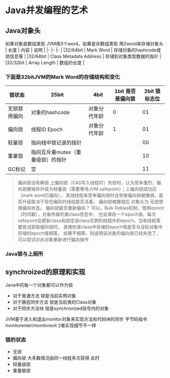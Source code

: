 # Java并发编程的艺术

## Java对象头
如果对象是数组类型 JVM用3个word，如果是非数组类型 用2word来存储对象头
| 长度     | 内容                   | 说明                       |
|-        |-                       |-                          |
|32/64bit | Mark Word              | 存储对象的hashcode或锁信息等 |
|32/64bit | Class Metadata Address | 存储到对象类型数据的指针      |
|32/32bit | Array Length           | 数组的长度                  |  

### 下面是32bitJVM的Mark Word的存储结构和变化
| 锁状态  | 25bit          | 4bit        | 1bit 是否是偏向锁 | 2bit 锁标志位|
|-       |-               |-            |-                |-            |
|无锁禁用偏向| 对象的hashcode | 对象分代年龄 |  0              | 01          |
|偏向锁   | 线程ID  Epoch   | 对象分代年龄   |  1              | 01          |
|轻量锁   | 指向栈中锁记录的指针                             |||  00        |
|重量锁   | 指向互斥量mutex（重量级锁）的指针                  ||| 10        |
|GC标记   | 空                                            |||  11        |

> 偏向锁没有解锁 上偏向锁（CAS写入线程ID）失败时，认为竞争激烈，偏向锁撤销并升级为轻量锁（需要等待JVM safepoint）；上偏向锁成功后（mark word已偏向），
其他线程来竞争偏向锁时会导致偏向锁被撤销，是否升级取决于现在偏向的线程是否活着。
> 偏向锁被撤销后 对象头为 无锁禁用偏向状态。
> 偏向锁能否重新偏向？ 可以，Bulk Rebias机制，借用epoch（时间戳），对象所属的类class信息中， 也会保存一个epoch值，每次safepoint会更新class和锁定该class实例的线程中的epoch，当有线程需要尝试获取偏向锁时， 直接检查class中存储的epoch值是否与目标对象中存储的epoch值相等， 如果不相等，则说明该对象的偏向锁已经失效了， 可以尝试对此对象重新进行偏向操作

### Java锁与上厕所




## synchroized的原理和实现
Java中的每一个对象都可以作为锁
* 对于普通方法 锁是当前实例对象
* 对于静态同步方法 锁是当前类的Class对象
* 对于同步方法块 锁是synchronized括号内的对象

JVM基于进入和退出monitor对象来实现方法和代码块的同步 字节码指令 monitorenter/monitorexit 2者实现细节不一样

### 锁的状态 
* 无锁  
* 偏向锁 
    大多数情况由同一线程多次获得 此时
* 轻量级锁 
* 重量极锁
